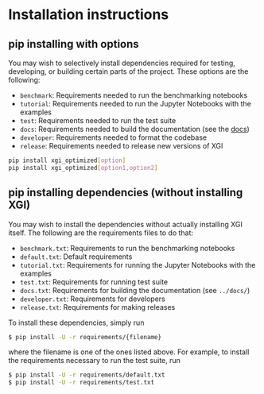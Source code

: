 # Installation instructions

## pip installing with options

You may wish to selectively install dependencies required for testing, developing, or building certain parts of the project.
These options are the following:

- `benchmark`: Requirements needed to run the benchmarking notebooks
- `tutorial`: Requirements needed to run the Jupyter Notebooks with the examples
- `test`: Requirements needed to run the test suite
- `docs`: Requirements needed to build the documentation (see the [docs](https://github.com/xgi-org/xgi/tree/main/docs))
- `developer`: Requirements needed to format the codebase
- `release`: Requirements needed to release new versions of XGI

```sh
pip install xgi_optimized[option]
pip install xgi_optimized[option1,option2]
```

## pip installing dependencies (without installing XGI)

You may wish to install the dependencies without actually installing XGI itself. The following are the requirements files to do that:

- `benchmark.txt`: Requirements to run the benchmarking notebooks
- `default.txt`: Default requirements
- `tutorial.txt`: Requirements for running the Jupyter Notebooks with the examples
- `test.txt`: Requirements for running test suite
- `docs.txt`: Requirements for building the documentation (see `../docs/`)
- `developer.txt`: Requirements for developers
- `release.txt`: Requirements for making releases

To install these dependencies, simply run
```bash
$ pip install -U -r requirements/{filename}
```
where the filename is one of the ones listed above. For example, to install the requirements necessary to run the test suite, run
```bash
$ pip install -U -r requirements/default.txt
$ pip install -U -r requirements/test.txt
```